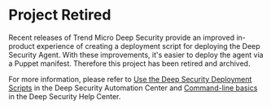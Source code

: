 # Project Retired

Recent releases of Trend Micro Deep Security provide an improved in-product experience of creating a deployment script for deploying the Deep Security Agent. With these improvements, it's easier to deploy the agent via a Puppet manifest. Therefore this project has been retired and archived.

For more information, please refer to [Use the Deep Security Deployment Scripts](https://automation.deepsecurity.trendmicro.com/article/12_1/use-the-deep-security-deployment-scripts?platform=dsaas) in the Deep Security Automation Center and [Command-line basics](https://help.deepsecurity.trendmicro.com/command-line-utilities.html) in the Deep Security Help Center.
